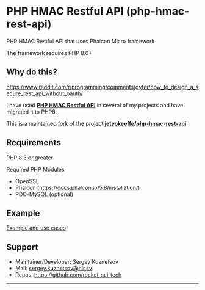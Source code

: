 # PHP HMAC Restful API (php-hmac-rest-api)

PHP HMAC Restful API that uses Phalcon Micro framework

The framework requires PHP 8.0+

## Why do this?
https://www.reddit.com/r/programming/comments/gyter/how_to_design_a_secure_rest_api_without_oauth/

I have used **[PHP HMAC Restful API](https://github.com/rocket-sci-tech/php-hmac-rest-api)** in several of my projects and have migrated it to PHP8.

This is a maintained fork of the project **[jeteokeeffe/php-hmac-rest-api](https://github.com/jeteokeeffe/php-hmac-rest-api/)**


## Requirements

PHP 8.3 or greater

Required PHP Modules
- OpenSSL
- Phalcon (https://docs.phalcon.io/5.8/installation/)
- PDO-MySQL (optional)


## Example

[Example and use cases](EXAMPLES.md)

## Support

- Maintainer/Developer: Sergey Kuznetsov
- Mail: sergey.kuznetsov@hls.tv
- Repos: https://github.com/rocket-sci-tech

----------
